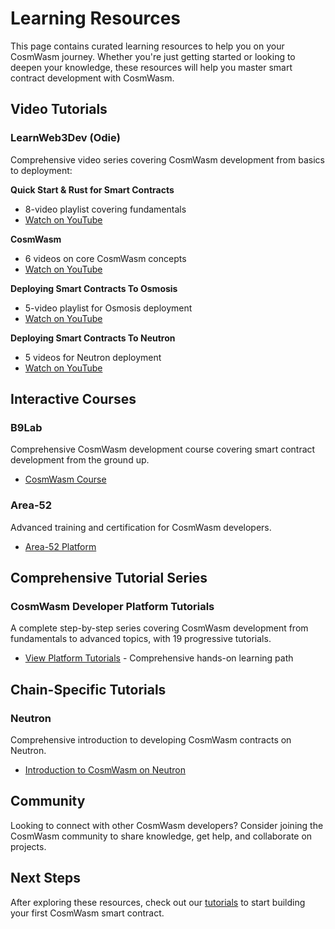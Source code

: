 # Learning Resources

This page contains curated learning resources to help you on your CosmWasm journey. Whether you're just getting started or looking to deepen your knowledge, these resources will help you master smart contract development with CosmWasm.

## Video Tutorials

### LearnWeb3Dev (Odie)

Comprehensive video series covering CosmWasm development from basics to deployment:

**Quick Start & Rust for Smart Contracts**
- 8-video playlist covering fundamentals
- [Watch on YouTube](https://www.youtube.com/watch?v=k55wD8p7AfY&list=PLdXjxuqotg2gahVYpCwfLcaD1ViZgCiQi)

**CosmWasm**
- 6 videos on core CosmWasm concepts
- [Watch on YouTube](https://www.youtube.com/watch?v=i0ij_eYHJv4&list=PLdXjxuqotg2gI7ZpREJrVMGtvZsG4RjL7)

**Deploying Smart Contracts To Osmosis**
- 5-video playlist for Osmosis deployment
- [Watch on YouTube](https://www.youtube.com/watch?v=MnyuVvdA6n4&list=PLdXjxuqotg2iDzmRQuSfU7MHU0FzSnuO1)

**Deploying Smart Contracts To Neutron**
- 5 videos for Neutron deployment
- [Watch on YouTube](https://www.youtube.com/watch?v=vLkJLUwklYY&list=PLdXjxuqotg2g2lkyPMtXd5chNOo6Lw7ke)

## Interactive Courses

### B9Lab

Comprehensive CosmWasm development course covering smart contract development from the ground up.

- [CosmWasm Course](https://cosmwasm.b9lab.com/)

### Area-52

Advanced training and certification for CosmWasm developers.

- [Area-52 Platform](https://area-52.io/)

## Comprehensive Tutorial Series

### CosmWasm Developer Platform Tutorials

A complete step-by-step series covering CosmWasm development from fundamentals to advanced topics, with 19 progressive tutorials.

- [View Platform Tutorials](./platform/) - Comprehensive hands-on learning path

## Chain-Specific Tutorials

### Neutron

Comprehensive introduction to developing CosmWasm contracts on Neutron.

- [Introduction to CosmWasm on Neutron](https://docs.neutron.org/developers/tutorials/introduction_to_cosmwasm)

## Community

Looking to connect with other CosmWasm developers? Consider joining the CosmWasm community to share knowledge, get help, and collaborate on projects.

## Next Steps

After exploring these resources, check out our [tutorials](./introduction.mdx) to start building your first CosmWasm smart contract.
